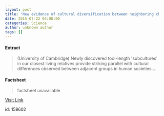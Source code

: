 ```yaml
---
layout: post
title: "New evidence of cultural diversification between neighboring chimpanzee communities"
date: 2015-07-22 04:00:00
categories: Science
author: unknown author
tags: []
---
```



#### Extract
>(University of Cambridge) Newly discovered tool-length 'subcultures' in our closest living relatives provide striking parallel with cultural differences observed between adjacent groups in human societies....

#### Factsheet
>factsheet unavailable

[Visit Link](http://www.eurekalert.org/pub_releases/2015-07/uoc-neo072115.php)

id:  158602
